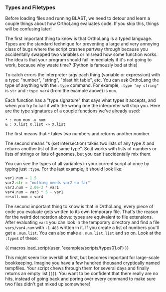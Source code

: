 ### Types and Filetypes

<!-- TODO bug: brackets misplaced in :type of & -->

Before loading files and running BLAST, we need to detour and learn a couple
things about how OrthoLang evaluates code. If you skip this, things will be
confusing later!

The first important thing to know is that OrthoLang is a typed language. Types
are the standard technique for preventing a large and very annoying class of
bugs where the script crashes partway through because you accidentally swapped
two variables or misread how some function works.  The idea is that your
program should fail immediately if it's not going to work, because why waste
time? (Python is famously bad at this)

To catch errors the interpreter tags each thing (variable or expression) with a
type: "number", "string", "blast hit table", etc. You can ask OrthoLang the type
of anything with the `:type` command. For example, `:type "my string"` is `str`
and `:type var4` (from the example above) is `num`.

Each function has a "type signature" that says what types it accepts, and when
you try to call it with the wrong one the interpreter will stop you. Here are
the type signatures of a couple functions we've already used:

    * : num num -> num
    & : X.list X.list -> X.list

The first means that `*` takes two numbers and returns another number.

The second means "`&` (set intersection) takes two lists of any type X and
returns another list of the same type". So it works with lists of numbers or
lists of strings or lists of genomes, but you can't accidentally mix them.

You can see the types of all variables in your current script at once by typing
just `:type`. For the last example, it should look like:

```python
var1.num = 1.5
var2.str = "nothing needs var2 so far"
var3.num = 2.0e-3 * var1
var4.num = var3 * 5 - var1
result.num = var4
```

The second important thing to know is that in OrthoLang, every piece of code you
evaluate gets written to its own temporary file. That's the reason for the
weird dot notation above: types are equivalent to file extensions.
After evaluating `var4` you can look in the temporary directory and find a file
`vars/var4.num` with `-1.485` written in it. If you create a list of numbers
you'll get a `.num.list`. You can also make a `.num.list.list` and so on.
Look at the `:type`s of these:

{{ macros.load_script(user, 'examples/scripts/types01.ol') }}

This might seem like overkill at first, but becomes important for large-scale
bookkeeping. Imagine you have a few hundred thousand cryptically named
tempfiles. Your script chews through them for several days and finally returns
an empty list (`[]`). You want to be confident that there really are no hits,
instead of going back and poring over every command to make sure two files
didn't get mixed up somewhere!
